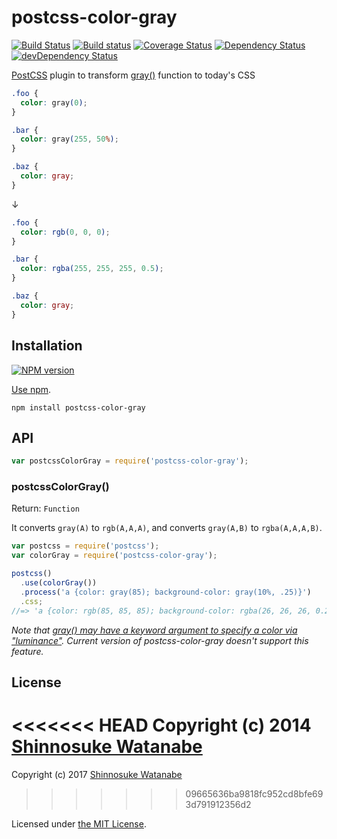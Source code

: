 # postcss-color-gray

[![Build Status](https://travis-ci.org/postcss/postcss-color-gray.svg?branch=master)](https://travis-ci.org/postcss/postcss-color-gray)
[![Build status](https://ci.appveyor.com/api/projects/status/190t5i4f23r49345?svg=true)](https://ci.appveyor.com/project/ShinnosukeWatanabe/postcss-color-gray)
[![Coverage Status](https://img.shields.io/coveralls/postcss/postcss-color-gray.svg)](https://coveralls.io/r/postcss/postcss-color-gray)
[![Dependency Status](https://david-dm.org/postcss/postcss-color-gray.svg)](https://david-dm.org/postcss/postcss-color-gray)
[![devDependency Status](https://david-dm.org/postcss/postcss-color-gray/dev-status.svg)](https://david-dm.org/postcss/postcss-color-gray#info=devDependencies)

[PostCSS](https://github.com/postcss/postcss) plugin to transform [gray()](http://dev.w3.org/csswg/css-color/#grays) function to today's CSS

```css
.foo {
  color: gray(0);
}

.bar {
  color: gray(255, 50%);
}

.baz {
  color: gray;
}
```

↓

```css
.foo {
  color: rgb(0, 0, 0);
}

.bar {
  color: rgba(255, 255, 255, 0.5);
}

.baz {
  color: gray;
}
```

## Installation

[![NPM version](https://badge.fury.io/js/postcss-color-gray.svg)](https://www.npmjs.org/package/postcss-color-gray)

[Use npm](https://www.npmjs.org/doc/cli/npm-install.html).

```
npm install postcss-color-gray
```

## API

```javascript
var postcssColorGray = require('postcss-color-gray');
```

### postcssColorGray()

Return: `Function`

It converts `gray(A)` to `rgb(A,A,A)`, and converts `gray(A,B)` to `rgba(A,A,A,B)`.

```javascript
var postcss = require('postcss');
var colorGray = require('postcss-color-gray');

postcss()
  .use(colorGray())
  .process('a {color: gray(85); background-color: gray(10%, .25)}')
  .css;
//=> 'a {color: rgb(85, 85, 85); background-color: rgba(26, 26, 26, 0.25)}'
```

*Note that [gray() may have a keyword argument to specify a color via "luminance"](http://dev.w3.org/csswg/css-color/#issue-658bb235). Current version of postcss-color-gray doesn't support this feature.*

## License

<<<<<<< HEAD
Copyright (c) 2014 [Shinnosuke Watanabe](https://github.com/shinnn)
=======
Copyright (c) 2017 [Shinnosuke Watanabe](https://github.com/shinnn)
>>>>>>> 09665636ba9818fc952cd8bfe693d791912356d2

Licensed under [the MIT License](./LICENSE).
